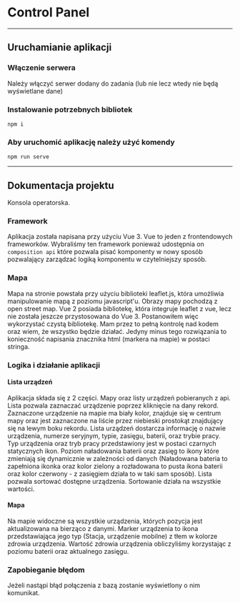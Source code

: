 # Control Panel

---

## Uruchamianie aplikacji

### Włączenie serwera

Należy włączyć serwer dodany do zadania (lub nie lecz wtedy nie będą wyświetlane dane)

### Instalowanie potrzebnych bibliotek

`npm i`

### Aby uruchomić aplikację należy użyć komendy

`npm run serve`

---

## Dokumentacja projektu

Konsola operatorska.

### Framework

Aplikacja została napisana przy użyciu Vue 3. Vue to jeden z frontendowych frameworków. Wybraliśmy ten framework ponieważ udostępnia on `composition api` które pozwala pisać komponenty w nowy sposób pozwalający zarządzać logiką komponentu w czytelniejszy sposób.

### Mapa

Mapa na stronie powstała przy użyciu biblioteki leaflet.js, która umożliwia manipulowanie mapą z poziomu javascript'u. Obrazy mapy pochodzą z open street map. Vue 2 posiada bibliotekę, która integruje leaflet z vue, lecz nie została jeszcze przystosowana do Vue 3. Postanowiłem więc wykorzystać czystą bibliotekę. Mam przez to pełną kontrolę nad kodem oraz wiem, że wszystko będzie działać. Jedyny minus tego rozwiązania to konieczność napisania znacznika html (markera na mapie) w postaci stringa.

### Logika i działanie aplikacji

#### Lista urządzeń

Aplikacja składa się z 2 części. Mapy oraz listy urządzeń pobieranych z api. Lista pozwala zaznaczać urządzenie poprzez kliknięcie na dany rekord. Zaznaczone urządzenie na mapie ma biały kolor, znajduje się w centrum mapy oraz jest zaznaczone na liście przez niebieski prostokąt znajdujący się na lewym boku rekordu. Lista urządzeń dostarcza informację o nazwie urządzenia, numerze seryjnym, typie, zasięgu, baterii, oraz trybie pracy. Typ urządzenia oraz tryb pracy przedstawiony jest w postaci czarnych statycznych ikon. Poziom naładowania baterii oraz zasięg to ikony które zmieniają się dynamicznie w zależności od danych (Naładowana bateria to zapełniona ikonka oraz kolor zielony a rozładowana to pusta ikona baterii oraz kolor czerwony - z zasięgiem działa to w taki sam sposób). Lista pozwala sortować dostępne urządzenia. Sortowanie działa na wszystkie wartości.

#### Mapa

Na mapie widoczne są wszystkie urządzenia, których pozycja jest aktualizowana na bierząco z danymi. Marker urządzenia to ikona przedstawiająca jego typ (Stacja, urządzenie mobilne) z tłem w kolorze zdrowia urządzenia. Wartość zdrowia urządzenia obliczyliśmy korzystając z poziomu baterii oraz aktualnego zasięgu.

### Zapobieganie błędom

Jeżeli nastąpi błąd połączenia z bazą zostanie wyświetlony o nim komunikat.
